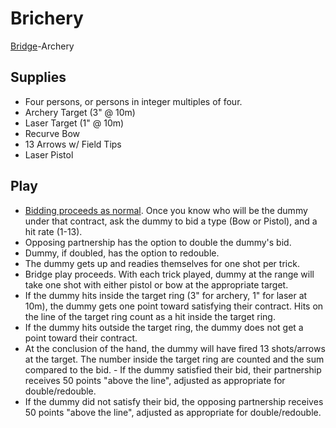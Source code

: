 # Brichery
[Bridge](https://en.wikipedia.org/wiki/Contract_bridge)-Archery

## Supplies
- Four persons, or persons in integer multiples of four.
- Archery Target (3" @ 10m)
- Laser Target (1" @ 10m)
- Recurve Bow
- 13 Arrows w/ Field Tips
- Laser Pistol

## Play
- [Bidding proceeds as normal](https://en.wikipedia.org/wiki/Bidding_system). Once you know who will be the dummy under that contract, ask the dummy to bid a type (Bow or Pistol), and a hit rate (1-13).
- Opposing partnership has the option to double the dummy's bid.
- Dummy, if doubled, has the option to redouble.
- The dummy gets up and readies themselves for one shot per trick.
- Bridge play proceeds. With each trick played, dummy at the range will take one shot with either pistol or bow at the appropriate target.
- If the dummy hits inside the target ring (3" for archery, 1" for laser at 10m), the dummy gets one point toward satisfying their contract. Hits on the line of the target ring count as a hit inside the target ring.
- If the dummy hits outside the target ring, the dummy does not get a point toward their contract.
- At the conclusion of the hand, the dummy will have fired 13 shots/arrows at the target. The number inside the target ring are counted and the sum compared to the bid. - If the dummy satisfied their bid, their partnership receives 50 points "above the line", adjusted as appropriate for double/redouble.
- If the dummy did not satisfy their bid, the opposing partnership receives 50 points "above the line", adjusted as appropriate for double/redouble.
